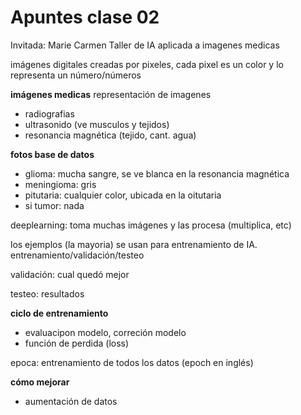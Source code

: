 # Apuntes clase 02

Invitada: Marie Carmen
Taller de IA aplicada a imagenes medicas

imágenes digitales creadas por pixeles, cada pixel es un color y lo representa un número/números

**imágenes medicas** representación de imagenes
- radiografias
- ultrasonido (ve musculos y tejidos)
- resonancia magnética (tejido, cant. agua)

**fotos base de datos**
- glioma: mucha sangre, se ve blanca en la resonancia magnética
- meningioma: gris
- pitutaria: cualquier color, ubicada en la oitutaria
- si tumor: nada

deeplearning: toma muchas imágenes y las procesa (multiplica, etc)

los ejemplos (la mayoria) se usan para entrenamiento de IA. entrenamiento/validación/testeo
  
validación: cual quedó mejor
  
testeo: resultados

**ciclo de entrenamiento**
- evaluacipon modelo, correción modelo
- función de perdida (loss)
  
epoca: entrenamiento de todos los datos (epoch en inglés)

**cómo mejorar**
- aumentación de datos



